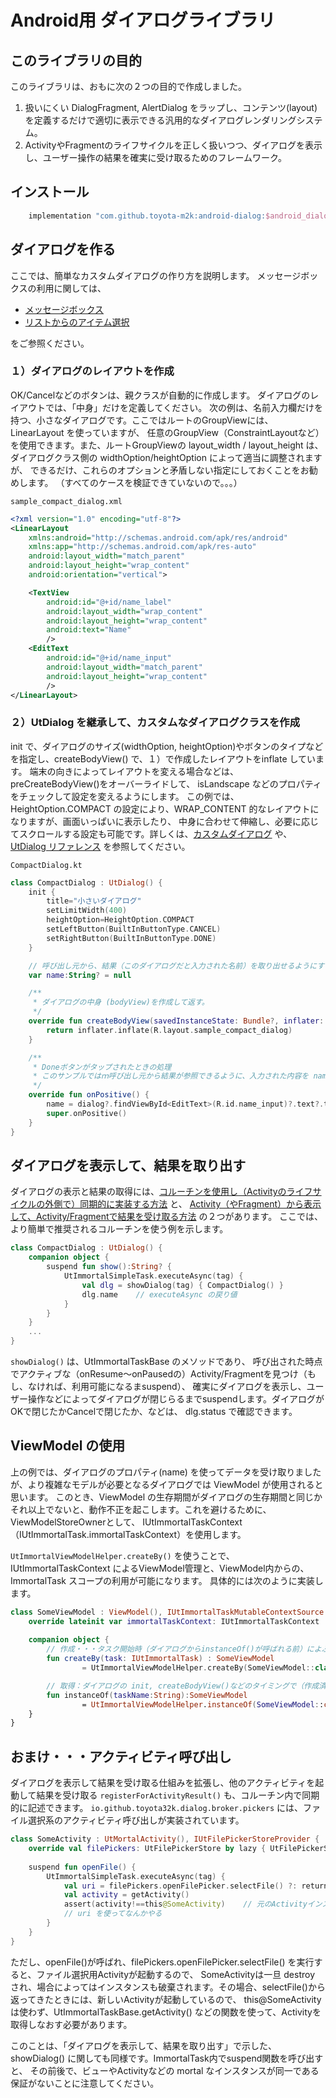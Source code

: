 # Android用 ダイアログライブラリ

## このライブラリの目的

このライブラリは、おもに次の２つの目的で作成しました。

1. 扱いにくい DialogFragment, AlertDialog をラップし、コンテンツ(layout)を定義するだけで適切に表示できる汎用的なダイアログレンダリングシステム。
2. ActivityやFragmentのライフサイクルを正しく扱いつつ、ダイアログを表示し、ユーザー操作の結果を確実に受け取るためのフレームワーク。

## インストール

```groovy
    implementation "com.github.toyota-m2k:android-dialog:$android_dialog_version"
```
## ダイアログを作る

ここでは、簡単なカスタムダイアログの作り方を説明します。
メッセージボックスの利用に関しては、

- [メッセージボックス](./doc/message_box.md)
- [リストからのアイテム選択](./doc/selection_box.md)

をご参照ください。

### １）ダイアログのレイアウトを作成

OK/Cancelなどのボタンは、親クラスが自動的に作成します。
ダイアログのレイアウトでは、「中身」だけを定義してください。
次の例は、名前入力欄だけを持つ、小さなダイアログです。ここではルートのGroupViewには、LinearLayout を使っていますが、
任意のGroupView（ConstraintLayoutなど）を使用できます。また、ルートGroupViewの layout_width / layout_height は、
ダイアログクラス側の widthOption/heightOption によって適当に調整されますが、
できるだけ、これらのオプションと矛盾しない指定にしておくことをお勧めします。
（すべてのケースを検証できていないので。。。）

`sample_compact_dialog.xml`
```xml
<?xml version="1.0" encoding="utf-8"?>
<LinearLayout
    xmlns:android="http://schemas.android.com/apk/res/android"
    xmlns:app="http://schemas.android.com/apk/res-auto"
    android:layout_width="match_parent"
    android:layout_height="wrap_content"
    android:orientation="vertical">

    <TextView
        android:id="@+id/name_label"
        android:layout_width="wrap_content"
        android:layout_height="wrap_content"
        android:text="Name"
        />
    <EditText
        android:id="@+id/name_input"
        android:layout_width="match_parent"
        android:layout_height="wrap_content"
        />
</LinearLayout>
```
### ２）UtDialog を継承して、カスタムなダイアログクラスを作成

init で、ダイアログのサイズ(widthOption, heightOption)やボタンのタイプなどを指定し、createBodyView() で、１）で作成したレイアウトをinflate しています。
端末の向きによってレイアウトを変える場合などは、preCreateBodyView()をオーバーライドして、
isLandscape などのプロパティをチェックして設定を変えるようにします。
この例では、HeightOption.COMPACT の設定により、WRAP_CONTENT 的なレイアウトになりますが、画面いっぱいに表示したり、
中身に合わせて伸縮し、必要に応じてスクロールする設定も可能です。詳しくは、[カスタムダイアログ](./doc/custom_dialog.md) や、
[UtDialog リファレンス](./doc/dialog_reference.md) を参照してください。

`CompactDialog.kt`
```Kotlin
class CompactDialog : UtDialog() {
    init {
        title="小さいダイアログ"
        setLimitWidth(400)
        heightOption=HeightOption.COMPACT
        setLeftButton(BuiltInButtonType.CANCEL)
        setRightButton(BuiltInButtonType.DONE)
    }

    // 呼び出し元から、結果（このダイアログだと入力された名前）を取り出せるようにするためのプロパティ
    var name:String? = null

    /**
     * ダイアログの中身 (bodyView)を作成して返す。
     */
    override fun createBodyView(savedInstanceState: Bundle?, inflater: IViewInflater): View {
        return inflater.inflate(R.layout.sample_compact_dialog)
    }

    /**
     * Doneボタンがタップされたときの処理
     * このサンプルではｍ呼び出し元から結果が参照できるように、入力された内容を name プロパティにセットしています。
     */
    override fun onPositive() {
        name = dialog?.findViewById<EditText>(R.id.name_input)?.text?.toString() ?: ""
        super.onPositive()
    }
}
```

## ダイアログを表示して、結果を取り出す

ダイアログの表示と結果の取得には、[コルーチンを使用し（Activityのライフサイクルの外側で）同期的に実装する方法](./doc/task.md) と、
[Activity（やFragment）から表示して、Activity/Fragmentで結果を受け取る方法](./doc/dialog_management.md) の２つがあります。
ここでは、より簡単で推奨されるコルーチンを使う例を示します。

```kotlin
class CompactDialog : UtDialog() {
    companion object {
        suspend fun show():String? {
            UtImmortalSimpleTask.executeAsync(tag) {
                val dlg = showDialog(tag) { CompactDialog() }
                dlg.name    // executeAsync の戻り値
            }
        }        
    }
    ...
}
```
`showDialog()` は、UtImmortalTaskBase のメソッドであり、
呼び出された時点でアクティブな（onResume～onPausedの）Activity/Fragmentを見つけ（もし、なければ、利用可能になるまsuspend）、
確実にダイアログを表示し、ユーザー操作などによってダイアログが閉じらるまでsuspendします。ダイアログがOKで閉じたかCancelで閉じたか、などは、
dlg.status で確認できます。

## ViewModel の使用

上の例では、ダイアログのプロパティ(name) を使ってデータを受け取りましたが、より複雑なモデルが必要となるダイアログでは ViewModel が使用されると思います。
このとき、ViewModel の生存期間がダイアログの生存期間と同じかそれ以上でないと、動作不正を起こします。これを避けるために、ViewModelStoreOwnerとして、
IUtImmortalTaskContext（IUtImmortalTask.immortalTaskContext）を使用します。

`UtImmortalViewModelHelper.createBy()` を使うことで、IUtImmortalTaskContext によるViewModel管理と、ViewModel内からの、ImmortalTask スコープの利用が可能になります。
具体的には次のように実装します。

```kotlin
class SomeViewModel : ViewModel(), IUtImmortalTaskMutableContextSource {
    override lateinit var immortalTaskContext: IUtImmortalTaskContext
    
    companion object {
        // 作成・・・タスク開始時（ダイアログからinstanceOf()が呼ばれる前）によぶ。
        fun createBy(task: IUtImmortalTask) : SomeViewModel
                = UtImmortalViewModelHelper.createBy(SomeViewModel::class.java, task)

        // 取得：ダイアログの init, createBodyView()などのタイミングで（作成済みの）ViewModelを取り出す。
        fun instanceOf(taskName:String):SomeViewModel
                = UtImmortalViewModelHelper.instanceOf(SomeViewModel::class.java, taskName)
    }
}
```
## おまけ・・・アクティビティ呼び出し

ダイアログを表示して結果を受け取る仕組みを拡張し、他のアクティビティを起動して結果を受け取る `registerForActivityResult()` も、コルーチン内で同期的に記述できます。
`io.github.toyota32k.dialog.broker.pickers` には、ファイル選択系のアクティビティ呼び出しが実装されています。

```kotlin
class SomeActivity : UtMortalActivity(), IUtFilePickerStoreProvider {
    override val filePickers: UtFilePickerStore by lazy { UtFilePickerStore() }
    
    suspend fun openFile() {
        UtImmortalSimpleTask.executeAsync(tag) {
            val uri = filePickers.openFilePicker.selectFile() ?: return@executeAsync
            val activity = getActivity()
            assert(activity!==this@SomeActivity)    // 元のActivityインスタンスは死んでる。
            // uri を使ってなんかやる
        }
    }
}
```
ただし、openFile()が呼ばれ、filePickers.openFilePicker.selectFile() を実行すると、ファイル選択用Activityが起動するので、
SomeActivityは一旦 destroy され、場合によってはインスタンスも破棄されます。その場合、selectFile()から返ってきたときには、新しいActivityが起動しているので、
this@SomeActivity は使わず、UtImmortalTaskBase.getActivity() などの関数を使って、Activityを取得しなおす必要があります。

このことは、「ダイアログを表示して、結果を取り出す」で示した、showDialog() に関しても同様です。ImmortalTask内でsuspend関数を呼び出すと、
その前後で、ビューやActivityなどの mortal なインスタンスが同一である保証がないことに注意してください。
